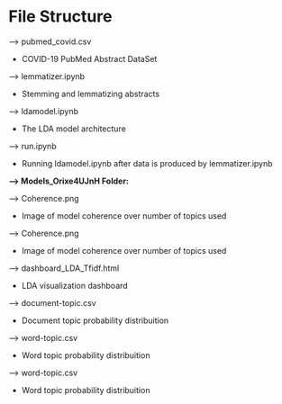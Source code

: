 # **File Structure**

--> pubmed_covid.csv
* COVID-19 PubMed Abstract DataSet

--> lemmatizer.ipynb
* Stemming and lemmatizing abstracts 

--> ldamodel.ipynb
* The LDA model architecture

--> run.ipynb
* Running ldamodel.ipynb after data is produced by lemmatizer.ipynb



**--> Models_Orixe4UJnH Folder:**

--> Coherence.png
* Image of model coherence over number of topics used

--> Coherence.png
* Image of model coherence over number of topics used

--> dashboard_LDA_Tfidf.html
* LDA visualization dashboard

--> document-topic.csv
* Document topic probability distribuition

--> word-topic.csv
* Word topic probability distribuition

--> word-topic.csv
* Word topic probability distribuition



  


  
